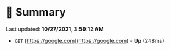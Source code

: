 # 📖 Summary
Last updated: **10/27/2021, 3:59:12 AM**

- `GET` [https://google.com](https://google.com) - **Up** (248ms)
